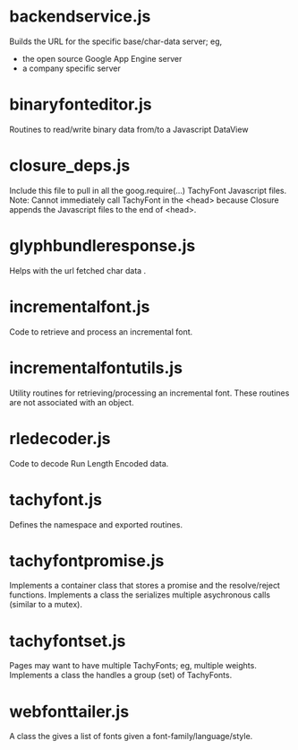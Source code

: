 backendservice.js
=================
Builds the URL for the specific base/char-data server; eg,

   * the open source Google App Engine server
   * a company specific server

binaryfonteditor.js
===================
Routines to read/write binary data from/to a Javascript DataView

closure_deps.js
===============
Include this file to pull in all the goog.require(...) TachyFont Javascript 
files. Note: Cannot immediately call TachyFont in the &lt;head\> because 
Closure appends the Javascript files to the end of &lt;head>.

glyphbundleresponse.js
======================
Helps with the url fetched char data .

incrementalfont.js
==================
Code to retrieve and process an incremental font.

incrementalfontutils.js
=======================
Utility routines for retrieving/processing an incremental font. 
These routines are not associated with an object.

rledecoder.js
=============
Code to decode Run Length Encoded data.

tachyfont.js
============
Defines the namespace and exported routines.

tachyfontpromise.js
===================
Implements a container class that stores a promise and the resolve/reject 
functions. Implements a class the serializes multiple asychronous calls 
(similar to a mutex).

tachyfontset.js
===============
Pages may want to have multiple TachyFonts; eg, multiple weights.
Implements a class the handles a group (set) of TachyFonts.

webfonttailer.js
================
A class the gives a list of fonts given a font-family/language/style.

